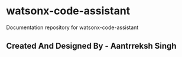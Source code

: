 # watsonx-code-assistant

Documentation repository for watsonx-code-assistant

## Created And Designed By - Aantrreksh Singh
